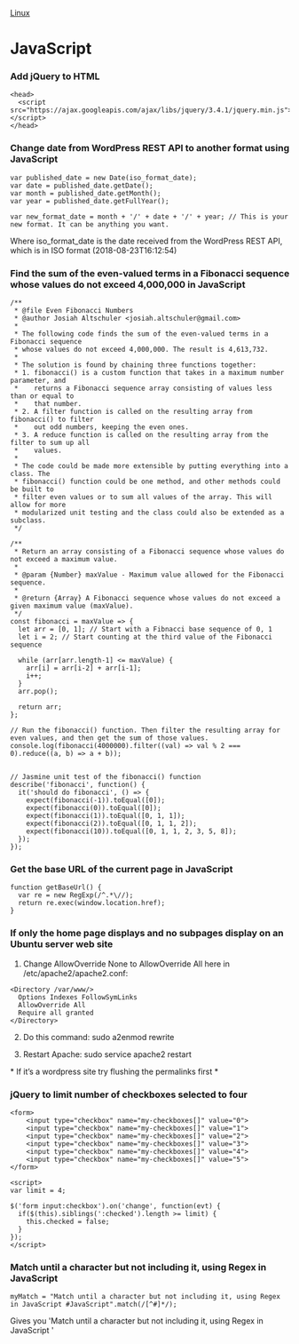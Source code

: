 <!-- Global site tag (gtag.js) - Google Analytics -->
<script async src="https://www.googletagmanager.com/gtag/js?id=UA-3525542-29"></script>
<script>
	window.dataLayer = window.dataLayer || [];

	function gtag() {
		dataLayer.push(arguments);
	}
	gtag("js", new Date());

	gtag("config", "UA-3525542-29");
</script>

[Linux](../linux)

# JavaScript
### Add jQuery to HTML
```
<head>
  <script src="https://ajax.googleapis.com/ajax/libs/jquery/3.4.1/jquery.min.js"></script>
</head>
```

### Change date from WordPress REST API to another format using JavaScript
```
var published_date = new Date(iso_format_date);
var date = published_date.getDate();
var month = published_date.getMonth(); 
var year = published_date.getFullYear();

var new_format_date = month + '/' + date + '/' + year; // This is your new format. It can be anything you want.
```
Where iso_format_date is the date received from the WordPress REST API, which is in ISO format (2018-08-23T16:12:54)

### Find the sum of the even-valued terms in a Fibonacci sequence whose values do not exceed 4,000,000 in JavaScript
```
/**
 * @file Even Fibonacci Numbers
 * @author Josiah Altschuler <josiah.altschuler@gmail.com>
 *
 * The following code finds the sum of the even-valued terms in a Fibonacci sequence
 * whose values do not exceed 4,000,000. The result is 4,613,732.
 *
 * The solution is found by chaining three functions together:
 * 1. fibonacci() is a custom function that takes in a maximum number parameter, and
 *    returns a Fibonacci sequence array consisting of values less than or equal to 
 *    that number.
 * 2. A filter function is called on the resulting array from fibonacci() to filter
 *    out odd numbers, keeping the even ones.
 * 3. A reduce function is called on the resulting array from the filter to sum up all
 *    values.
 *
 * The code could be made more extensible by putting everything into a class. The
 * fibonacci() function could be one method, and other methods could be built to
 * filter even values or to sum all values of the array. This will allow for more
 * modularized unit testing and the class could also be extended as a subclass.
 */

/**
 * Return an array consisting of a Fibonacci sequence whose values do not exceed a maximum value.
 *
 * @param {Number} maxValue - Maximum value allowed for the Fibonacci sequence.
 * 
 * @return {Array} A Fibonacci sequence whose values do not exceed a given maximum value (maxValue).
 */
const fibonacci = maxValue => {
  let arr = [0, 1]; // Start with a Fibnacci base sequence of 0, 1
  let i = 2; // Start counting at the third value of the Fibonacci sequence
  
  while (arr[arr.length-1] <= maxValue) {
    arr[i] = arr[i-2] + arr[i-1];
    i++;
  }
  arr.pop();
  
  return arr;
};

// Run the fibonacci() function. Then filter the resulting array for even values, and then get the sum of those values. 
console.log(fibonacci(4000000).filter((val) => val % 2 === 0).reduce((a, b) => a + b));


// Jasmine unit test of the fibonacci() function
describe('fibonacci', function() {
  it('should do fibonacci', () => {
    expect(fibonacci(-1)).toEqual([0]);
    expect(fibonacci(0)).toEqual([0]);
    expect(fibonacci(1)).toEqual([0, 1, 1]);
    expect(fibonacci(2)).toEqual([0, 1, 1, 2]);
    expect(fibonacci(10)).toEqual([0, 1, 1, 2, 3, 5, 8]);
  });
});
```

### Get the base URL of the current page in JavaScript
```
function getBaseUrl() {
  var re = new RegExp(/^.*\//);
  return re.exec(window.location.href);
}
```

### If only the home page displays and no subpages display on an Ubuntu server web site
1. Change AllowOverride None to AllowOverride All here in /etc/apache2/apache2.conf:

```
<Directory /var/www/>
  Options Indexes FollowSymLinks
  AllowOverride All
  Require all granted
</Directory>
```

2. Do this command: sudo a2enmod rewrite

3. Restart Apache: sudo service apache2 restart

\* If it’s a wordpress site try flushing the permalinks first *

### jQuery to limit number of checkboxes selected to four
```
<form>
    <input type="checkbox" name="my-checkboxes[]" value="0">
    <input type="checkbox" name="my-checkboxes[]" value="1">
    <input type="checkbox" name="my-checkboxes[]" value="2">
    <input type="checkbox" name="my-checkboxes[]" value="3">
    <input type="checkbox" name="my-checkboxes[]" value="4">
    <input type="checkbox" name="my-checkboxes[]" value="5">
</form>

<script>
var limit = 4;
  
$('form input:checkbox').on('change', function(evt) {
  if($(this).siblings(':checked').length >= limit) {
    this.checked = false;
  }
});
</script>
```

### Match until a character but not including it, using Regex in JavaScript
```
myMatch = "Match until a character but not including it, using Regex in JavaScript #JavaScript".match(/[^#]*/);
```

Gives you 'Match until a character but not including it, using Regex in JavaScript '
